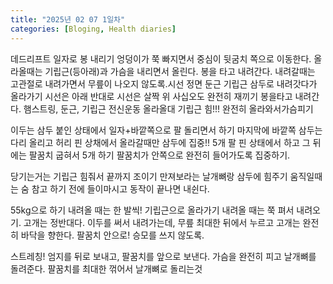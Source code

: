 ```yaml
---
title: "2025년 02 07 1일차"
categories: [Bloging, Health diaries]
---
```



데드리프트 일자로 봉 내리기 엉덩이가 쭉 빠지면서 중심이 뒷굼치 쪽으로 이동한다. 올라올때는 기립근(등아래)과 가슴을 내리면서 올린다. 봉을 타고 내려간다. 내려갈때는 
고관절로 내려가면서 무릎이 나오지 않도록.시선 정면 둔근 기립근 삼두로 내려갓다가 올라가기 시선은 아래
반대로 시선은 살짝 위 사십오도 완전히 재끼기
봉을타고 내려간다. 햄스트링, 둔근, 기립근 전신운동
올라올대 기립근 힘!!! 완전히 올라와서가슴피기

이두는 삼두 붙인 상태에서 일자+바깥쪽으로 팔 돌리면서 하기 마지막에 바깥쪽
삼두는 다리 올리고 허리 핀 상채에서 올라갈때만 삼두에 집중!! 5개 팔 핀 상태에서 하고 그 뒤에는 팔꿈치 굽혀서 5개 하기
팔꿈치가 안쪽으로 완전히 들어가도록 집중하기.

당기는거는 기립근 힘줘서 끝까지 조이기 만져보라는 날개뼈랑 삼두에 힘주기
움직일때는 숨 참고 하기 전에 들이마시고 동작이 끝나면 내쉰다.

55kg으로 하기 내려올 때는 한 발씩! 기립근으로 올라가기 내려올 때는 쭉 펴서 내려오기. 고개는 정반대다. 이두를 써서 내려가는데, 무릎 최대한 뒤에서 누르고 고개는 완전히 바닥을 향한다. 팔꿈치 안으로! 승모를 쓰지 않도록.

스트레칭!
엄지를 뒤로 보내고, 팔꿈치를 앞으로 보낸다. 가슴을 완전히 피고 날개뼈를 돌려준다. 팔꿈치를 최대한 꺾어서 날개뼈로 돌리는것
